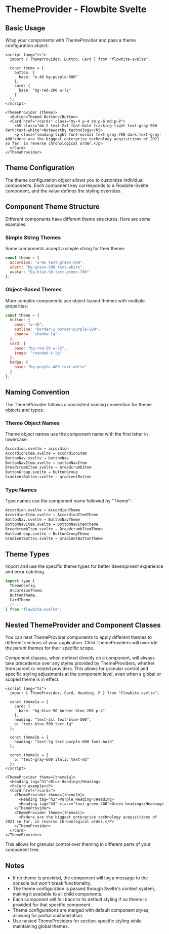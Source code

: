 # ThemeProvider - Flowbite Svelte


<script lang="ts">
  import { TableProp, TableDefaultRow, CompoAttributesViewer } from '../../utils';
  import { A, Img, P } from '$lib';
</script>

## Basic Usage

Wrap your components with ThemeProvider and pass a theme configuration object:

```svelte
<script lang="ts">
  import { ThemeProvider, Button, Card } from "flowbite-svelte";

  const theme = {
    button: {
      base: "w-48 bg-purple-500"
    },
    card: {
      base: "bg-red-200 w-72"
    }
  };
</script>

<ThemeProvider {theme}>
  <Button>Themed Button</Button>
  <Card href="/cards" class="my-4 p-4 sm:p-6 md:p-8">
    <h5 class="mb-2 text-2xl font-bold tracking-tight text-gray-900 dark:text-white">Noteworthy technology</h5>
    <p class="leading-tight font-normal text-gray-700 dark:text-gray-400">Here are the biggest enterprise technology acquisitions of 2021 so far, in reverse chronological order.</p>
  </Card>
</ThemeProvider>
```

## Theme Configuration

The theme configuration object allows you to customize individual components. Each component key corresponds to a Flowbite-Svelte component, and the value defines the styling overrides.

## Component Theme Structure

Different components have different theme structures. Here are some examples:

### Simple String Themes

Some components accept a simple string for their theme:

```js
const theme = {
  accordion: "w-96 text-green-500",
  alert: "bg-green-500 text-white",
  avatar: "bg-blue-50 text-green-700"
};
```

### Object-Based Themes

More complex components use object-based themes with multiple properties:

```js
const theme = {
  button: {
    base: "w-48",
    outline: "border-2 border-purple-500",
    shadow: "shadow-lg"
  },
  card: {
    base: "bg-red-50 w-72",
    image: "rounded-t-lg"
  },
  badge: {
    base: "bg-purple-400 text-white"
  }
};
```

## Naming Convention

The ThemeProvider follows a consistent naming convention for theme objects and types:

### Theme Object Names

Theme object names use the component name with the first letter in lowercase:

```md
Accordion.svelte → accordion
AccordionItem.svelte → accordionItem
BottomNav.svelte → bottomNav
BottomNavItem.svelte → bottomNavItem
BreadcrumbItem.svelte → breadcrumbItem
ButtonGroup.svelte → buttonGroup
GradientButton.svelte → gradientButton
```

### Type Names

Type names use the component name followed by "Theme":

```md
Accordion.svelte → AccordionTheme
AccordionItem.svelte → AccordionItemTheme
BottomNav.svelte → BottomNavTheme
BottomNavItem.svelte → BottomNavItemTheme
BreadcrumbItem.svelte → BreadcrumbItemTheme
ButtonGroup.svelte → ButtonGroupTheme
GradientButton.svelte → GradientButtonTheme
```

## Theme Types

Import and use the specific theme types for better development experience and error catching.

```js
import type {
  ThemeConfig,
  AccordionTheme,
  ButtonTheme,
  CardTheme.
  // ...
} from "flowbite-svelte";
```

## Nested ThemeProvider and Component Classes

You can nest ThemeProvider components to apply different themes to different sections of your application. Child ThemeProviders will override the parent themes for their specific scope.

Component classes, when defined directly on a component, will always take precedence over any styles provided by ThemeProviders, whether from parent or nested providers. This allows for granular control and specific styling adjustments at the component level, even when a global or scoped theme is in effect.

```svelte
<script lang="ts">
  import { ThemeProvider, Card, Heading, P } from "flowbite-svelte";

  const theme1a = {
    card: {
      base: "bg-blue-50 border-blue-200 p-4"
    },
    heading: "text-3xl text-blue-500",
    p: "text-blue-500 text-lg"
  };

  const theme1b = {
    heading: "text-lg text-purple-600 font-bold"
  };

  const theme1c = {
    p: "text-gray-600 italic text-md"
  };
</script>

<ThemeProvider theme={theme1a}>
  <Heading tag="h1">Blue Heading</Heading>
  <P>Card example</P>
  <Card href="/cards">
    <ThemeProvider theme={theme1b}>
      <Heading tag="h2">Purple Heading</Heading>
      <Heading tag="h3" class="text-green-400">Green heading</Heading>
    </ThemeProvider>
    <ThemeProvider theme={theme1c}>
      <P>Here are the biggest enterprise technology acquisitions of 2021 so far, in reverse chronological order.</P>
    </ThemeProvider>
  </Card>
</ThemeProvider>
```

This allows for granular control over theming in different parts of your component tree.

## Notes

- If no theme is provided, the component will log a message to the console but won't break functionality.
- The theme configuration is passed through Svelte's context system, making it available to all child components.
- Each component will fall back to its default styling if no theme is provided for that specific component.
- Theme configurations are merged with default component styles, allowing for partial customization.
- Use nested ThemeProviders for section-specific styling while maintaining global themes.
